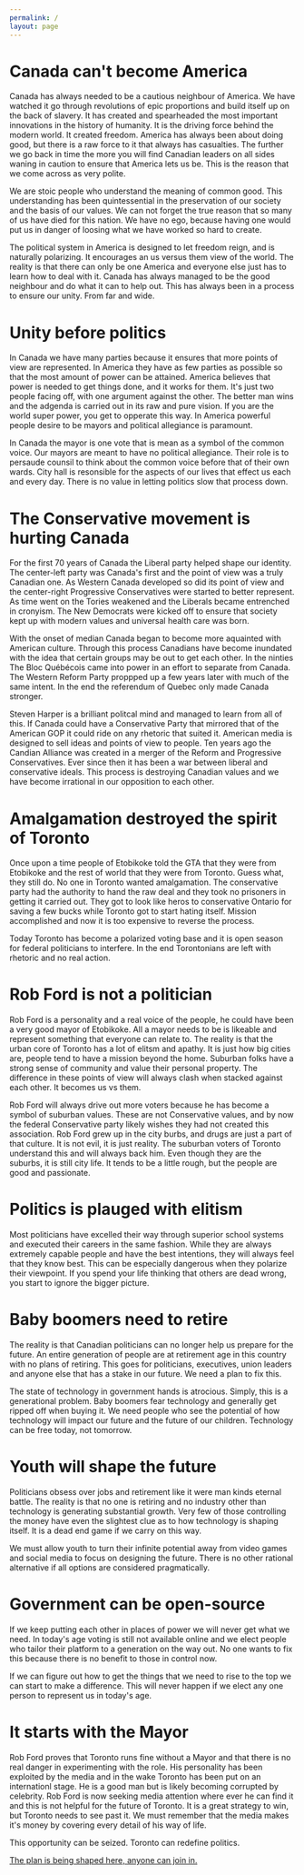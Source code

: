 ```yaml
---
permalink: /
layout: page
---
```


# Canada can't become America

Canada has always needed to be a cautious neighbour of America. We have watched
it go through revolutions of epic proportions and build itself up on the back of
slavery. It has created and spearheaded the most important innovations in the
history of humanity. It is the driving force behind the modern world. It created
freedom. America has always been about doing good, but there is a raw force to
it that always has casualties. The further we go back in time the more you will
find Canadian leaders on all sides waning in caution to ensure that America lets
us be. This is the reason that we come across as very polite.

We are stoic people who understand the meaning of common good. This
understanding has been quintessential in the preservation of our society and
the basis of our values. We can not forget the true reason that so many of us
have died for this nation. We have no ego, because having one would put us in
danger of loosing what we have worked so hard to create.

The political system in America is designed to let freedom reign, and is
naturally polarizing. It encourages an us versus them view of the world. The
reality is that there can only be one America and everyone else just has to
learn how to deal with it. Canada has always managed to be the good neighbour
and do what it can to help out. This has always been in a process to ensure our
unity. From far and wide.

# Unity before politics

In Canada we have many parties because it ensures that more points of view are
represented. In America they have as few parties as possible so that the most
amount of power can be attained. America believes that power is needed to get
things done, and it works for them. It's just two people facing off, with one
argument against the other. The better man wins and the adgenda is carried
out in its raw and pure vision. If you are the world super power, you get to
opperate this way. In America powerful people desire to be mayors and political
allegiance is paramount.

In Canada the mayor is one vote that is mean as a symbol of the common voice.
Our mayors are meant to have no political allegiance. Their role is to persaude
counsil to think about the common voice before that of their own wards. City
hall is resonsible for the aspects of our lives that effect us each and every
day. There is no value in letting politics slow that process down.

# The Conservative movement is hurting Canada

For the first 70 years of Canada the Liberal party helped shape our identity.
The center-left party was Canada's first and the point of view was a truly
Canadian one. As Western Canada developed so did its point of view and the
center-right Progressive Conservatives were started to better represent. As
time went on the Tories weakened and the Liberals became entrenched in cronyism.
The New Democrats were kicked off to ensure that society kept up with modern
values and universal health care was born.

With the onset of median Canada began to become more aquainted with American
culture. Through this process Canadians have become inundated with the idea that
certain groups may be out to get each other. In the ninties The Bloc Québécois
came into power in an effort to separate from Canada. The Western Reform Party
proppped up a few years later with much of the same intent. In the end the
referendum of Quebec only made Canada stronger.

Steven Harper is a brilliant politcal mind and managed to learn from all of
this. If Canada could have a Conservative Party that mirrored that of the
American GOP it could ride on any rhetoric that suited it. American media
is designed to sell ideas and points of view to people. Ten years ago
the Candian Alliance was created in a merger of the Reform and Progressive
Conservatives. Ever since then it has been a war between liberal and
conservative ideals. This process is destroying Canadian values and we have
become irrational in our opposition to each other.

# Amalgamation destroyed the spirit of Toronto

Once upon a time people of Etobikoke told the GTA that they were from Etobikoke
and the rest of world that they were from Toronto. Guess what, they still do.
No one in Toronto wanted amalgamation. The conservative party had the authority
to hand the raw deal and they took no prisoners in getting it carried out. They
got to look like heros to conservative Ontario for saving a few bucks while
Toronto got to start hating itself. Mission accomplished and now it is too
expensive to reverse the process.

Today Toronto has become a polarized voting base and it is open season for
federal politicians to interfere. In the end Torontonians are left with rhetoric
and no real action.

# Rob Ford is not a politician

Rob Ford is a personality and a real voice of the people, he could have been a
very good mayor of Etobikoke. All a mayor needs to be is likeable and represent
something that everyone can relate to. The reality is that the urban core of
Toronto has a lot of elitsm and apathy. It is just how big cities are, people
tend to have a mission beyond the home. Suburban folks have a strong sense of
community and value their personal property. The difference in these points of
view will always clash when stacked against each other. It becomes us vs them.

Rob Ford will always drive out more voters because he has become a symbol of
suburban values. These are not Conservative values, and by now the federal
Conservative party likely wishes they had not created this association. Rob
Ford grew up in the city burbs, and drugs are just a part of that culture. It
is not evil, it is just reality. The suburban voters of Toronto understand this
and will always back him. Even though they are the suburbs, it is still city
life. It tends to be a little rough, but the people are good and passionate.

# Politics is plauged with elitism

Most politicians have excelled their way through superior school systems and
executed their careers in the same fashion. While they are always extremely
capable people and have the best intentions, they will always feel that they
know best. This can be especially dangerous when they polarize their viewpoint.
If you spend your life thinking that others are dead wrong, you start to ignore
the bigger picture.

# Baby boomers need to retire

The reality is that Canadian politicians can no longer help us prepare for the
future. An entire generation of people are at retirement age in this country
with no plans of retiring. This goes for politicians, executives, union leaders
and anyone else that has a stake in our future. We need a plan to fix this.

The state of technology in government hands is atrocious. Simply, this is a
generational problem. Baby boomers fear technology and generally get ripped
off when buying it. We need people who see the potential of how technology will
impact our future and the future of our children. Technology can be free
today, not tomorrow.

# Youth will shape the future

Politicians obsess over jobs and retirement like it were man kinds eternal
battle. The reality is that no one is retiring and no industry other than
technology is generating substantial growth. Very few of those controlling the
money have even the slightest clue as to how technology is shaping itself. It
is a dead end game if we carry on this way.

We must allow youth to turn their infinite potential away from video games and
social media to focus on designing the future. There is no other rational alternative
if all options are considered pragmatically.

# Government can be open-source

If we keep putting each other in places of power we will never get what we
need. In today's age voting is still not available online and we elect people
who tailor their platform to a generation on the way out. No one wants to fix
this because there is no benefit to those in control now.

If we can figure out how to get the things that we need to rise to the top we
can start to make a difference. This will never happen if we elect any one
person to represent us in today's age.

# It starts with the Mayor

Rob Ford proves that Toronto runs fine without a Mayor and that there is no real
danger in experimenting with the role. His personality has been exploited by the
media and in the wake Toronto has been put on an internationl stage. He is a
good man but is likely becoming corrupted by celebrity. Rob Ford is now seeking
media attention where ever he can find it and this is not helpful for the future
of Toronto. It is a great strategy to win, but Toronto needs to see past it.
We must remember that the media makes it's money by covering every detail of his
way of life.

This opportunity can be seized. Toronto can redefine politics.

[The plan is being shaped here, anyone can join in.](http://openmayor.ca/the-plan)

